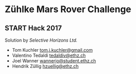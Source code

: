 # Zühlke Mars Rover Challenge
## START Hack 2017

Solution by *Selective Horizons Ltd.*

- Tom Kuchler [tom.j.kuchler@gmail.com]()
- Valentino Tedaldi [tedaldiv@ethz.ch]()
- Joel Wanner [wannerjo@student.ethz.ch]()
- Hendrik Züllig [hzuellig@ethz.ch]()